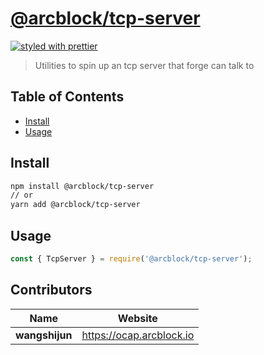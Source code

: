 # [**@arcblock/tcp-server**](https://github.com/arcblock/forge-js)

[![styled with prettier](https://img.shields.io/badge/styled_with-prettier-ff69b4.svg)](https://github.com/prettier/prettier)

> Utilities to spin up an tcp server that forge can talk to


## Table of Contents

* [Install](#install)
* [Usage](#usage)


## Install

```sh
npm install @arcblock/tcp-server
// or
yarn add @arcblock/tcp-server
```


## Usage

```js
const { TcpServer } = require('@arcblock/tcp-server');
```


## Contributors

| Name           | Website                    |
| -------------- | -------------------------- |
| **wangshijun** | <https://ocap.arcblock.io> |
